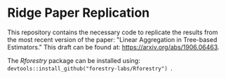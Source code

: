 # Ridge Paper Replication

This repository contains the necessary code to replicate the results from the most recent version of the paper: "Linear Aggregation in Tree-based Estimators." 
This draft can be found at: https://arxiv.org/abs/1906.06463.

The *Rforestry* package can be installed using:
`devtools::install_github("forestry-labs/Rforestry") `.
